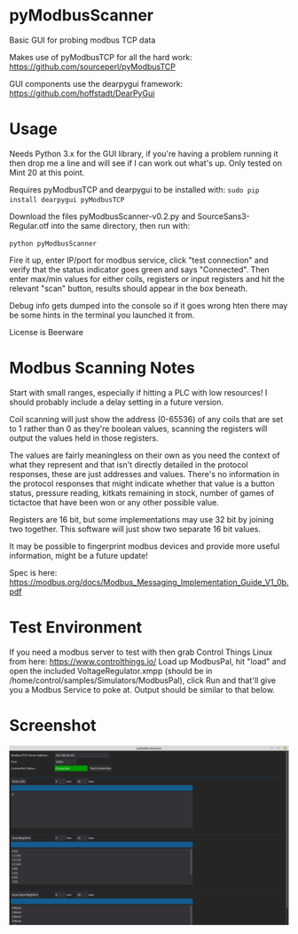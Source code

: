 # pyModbusScanner
Basic GUI for probing modbus TCP data

Makes use of pyModbusTCP for all the hard work: https://github.com/sourceperl/pyModbusTCP

GUI components use the dearpygui framework: https://github.com/hoffstadt/DearPyGui

# Usage
Needs Python 3.x for the GUI library, if you're having a problem running it then drop me a line and will see if I can work out what's up. Only tested on Mint 20 at this point. 

Requires pyModbusTCP and dearpygui to be installed with: 
`sudo pip install dearpygui pyModbusTCP`

Download the files pyModbusScanner-v0.2.py and SourceSans3-Regular.otf into the same directory, then run with:

`python pyModbusScanner`

Fire it up, enter IP/port for modbus service, click "test connection" and verify that the status indicator goes green and says "Connected". 
Then enter max/min values for either coils, registers or input registers and hit the relevant "scan" button, results should appear in the box beneath. 

Debug info gets dumped into the console so if it goes wrong hten there may be some hints in the terminal you launched it from. 

License is Beerware

# Modbus Scanning Notes
Start with small ranges, especially if hitting a PLC with low resources! I should probably include a delay setting in a future version.

Coil scanning will just show the address (0-65536) of any coils that are set to 1 rather than 0 as they're boolean values, scanning the registers will output the values held in those registers. 

The values are fairly meaningless on their own as you need the context of what they represent and that isn't directly detailed in the protocol responses, these  are just addresses and values. There's no information in the protocol responses that might indicate whether that value is a button status, pressure reading, kitkats remaining in stock, number of games of tictactoe that have been won or any other possible value.

Registers are 16 bit, but some implementations may use 32 bit by joining two together. This software will just show two separate 16 bit values. 

It may be possible to fingerprint modbus devices and provide more useful information, might be a future update!

Spec is here: https://modbus.org/docs/Modbus_Messaging_Implementation_Guide_V1_0b.pdf


# Test Environment
If you need a modbus server to test with then grab Control Things Linux from here: https://www.controlthings.io/
Load up ModbusPal, hit "load" and open the included VoltageRegulator.xmpp (should be in /home/control/samples/Simulators/ModbusPal), click Run and that'll give you a Modbus Service to poke at. Output should be similar to that below.



# Screenshot
![name-of-you-image](https://raw.githubusercontent.com/unixhead/pyModbusScanner/main/ss.png)

